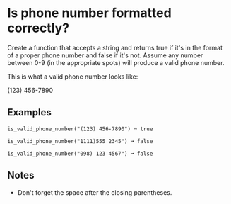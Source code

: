# Is phone number formatted correctly?

Create a function that accepts a string and returns true if it's in the format of a proper phone number and false if it's not. Assume any number between 0-9 (in the appropriate spots) will produce a valid phone number.

This is what a valid phone number looks like:

(123) 456-7890

## Examples
```
is_valid_phone_number("(123) 456-7890") ➞ true

is_valid_phone_number("1111)555 2345") ➞ false

is_valid_phone_number("098) 123 4567") ➞ false
```

## Notes
- Don't forget the space after the closing parentheses.
